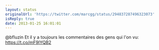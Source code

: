 ```yaml
---
layout: status
originalUrl: 'https://twitter.com/marcgg/status/294837287496323073'
isReply: true
date: 2013-01-25 16:01:01
---
```


@bfluzin Et il y a toujours les commentaires des gens qui l'on vu: https://t.co/mF9lYQB2

